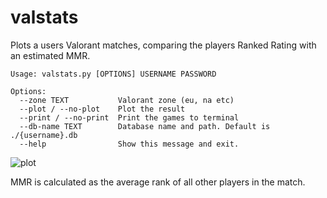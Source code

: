 # valstats
Plots a users Valorant matches, comparing the players Ranked Rating with an estimated MMR.

```
Usage: valstats.py [OPTIONS] USERNAME PASSWORD

Options:
  --zone TEXT           Valorant zone (eu, na etc)
  --plot / --no-plot    Plot the result
  --print / --no-print  Print the games to terminal
  --db-name TEXT        Database name and path. Default is ./{username}.db
  --help                Show this message and exit.
```
![plot](https://user-images.githubusercontent.com/36073835/116444971-a0e54a80-a855-11eb-9ced-a49df0e65ea2.png)

MMR is calculated as the average rank of all other players in the match.
